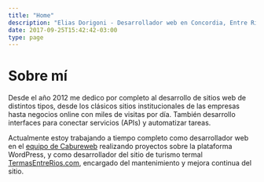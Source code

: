 ```yaml
---
title: "Home"
description: "Elias Dorigoni - Desarrollador web en Concordia, Entre Rios"
date: 2017-09-25T15:42:42-03:00
type: page
---
```


# Sobre mí
Desde el año 2012 me dedico por completo al desarrollo de sitios web de distintos tipos, desde los clásicos sitios institucionales de las empresas hasta negocios online con miles de visitas por día. También desarrollo interfaces para conectar servicios (APIs) y automatizar tareas.

Actualmente estoy trabajando a tiempo completo como desarrollador web en el <a href="http://www.cabureweb.com/" target="_blank" rel="noopener" title="Ir a Cabureweb.com">equipo de Cabureweb</a> realizando proyectos sobre la plataforma WordPress, y como desarrollador del sitio de turismo termal <a title="Ir a TermasEntreRios.com" href="https://www.termasentrerios.com/" target="_blank" rel="noopener">TermasEntreRios.com</a>, encargado del mantenimiento y mejora continua del sitio.
